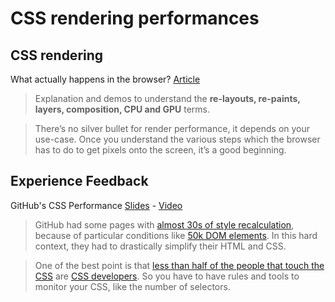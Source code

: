 CSS rendering performances
======

CSS rendering 
-----

What actually happens in the browser? [Article][gosquared-article]

> Explanation and demos to understand the **re-layouts, re-paints, layers, composition, CPU and GPU** terms.

> There’s no silver bullet for render performance, it depends on your use-case.
Once you understand the various steps which the browser has to do to get pixels onto the screen, it’s a good beginning.

[gosquared-article]: https://engineering.gosquared.com/optimising-60fps-everywhere-in-javascript


Experience Feedback
------

GitHub's CSS Performance [Slides][github-slides] - [Video][github-video]

> GitHub had some pages with [almost 30s of style recalculation][github-slow],
because of particular conditions like [50k DOM elements](github-context).
In this hard context, they had to drastically simplify their HTML and CSS.

> One of the best point is that [less than half of the people that touch the CSS][github-team] are [CSS developers][github-team-css].
So you have to have rules and tools to monitor your CSS, like the number of selectors. 

[github-slides]: https://speakerdeck.com/jonrohan/githubs-css-performance
[github-video]: https://vimeo.com/54990931
[github-slow]: https://speakerdeck.com/jonrohan/githubs-css-performance?slide=19 
[github-context]: https://speakerdeck.com/jonrohan/githubs-css-performance?slide=63
[github-team]: https://speakerdeck.com/jonrohan/githubs-css-performance?slide=101
[github-team-css]: https://speakerdeck.com/jonrohan/githubs-css-performance?slide=102




